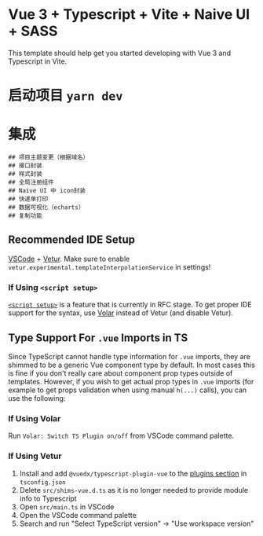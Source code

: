 <!--
 * @Author: lu
 * @Date: 2021-11-23 14:25:40
 * @LastEditTime: 2021-12-30 16:42:50
 * @FilePath: \vue-ts-erp\README.md
 * @Description: 
-->
# Vue 3 + Typescript + Vite + Naive UI + SASS

This template should help get you started developing with Vue 3 and Typescript in Vite.

# 启动项目    `yarn dev`

# 集成
    ## 项目主题变更（根据域名）
    ## 接口封装
    ## 样式封装
    ## 全局注册组件
    ## Naive UI 中 icon封装
    ## 快递单打印
    ## 数据可视化（echarts）
    ## 复制功能

## Recommended IDE Setup

[VSCode](https://code.visualstudio.com/) + [Vetur](https://marketplace.visualstudio.com/items?itemName=octref.vetur). Make sure to enable `vetur.experimental.templateInterpolationService` in settings!

### If Using `<script setup>`

[`<script setup>`](https://github.com/vuejs/rfcs/pull/227) is a feature that is currently in RFC stage. To get proper IDE support for the syntax, use [Volar](https://marketplace.visualstudio.com/items?itemName=johnsoncodehk.volar) instead of Vetur (and disable Vetur).

## Type Support For `.vue` Imports in TS

Since TypeScript cannot handle type information for `.vue` imports, they are shimmed to be a generic Vue component type by default. In most cases this is fine if you don't really care about component prop types outside of templates. However, if you wish to get actual prop types in `.vue` imports (for example to get props validation when using manual `h(...)` calls), you can use the following:

### If Using Volar

Run `Volar: Switch TS Plugin on/off` from VSCode command palette.

### If Using Vetur

1. Install and add `@vuedx/typescript-plugin-vue` to the [plugins section](https://www.typescriptlang.org/tsconfig#plugins) in `tsconfig.json`
2. Delete `src/shims-vue.d.ts` as it is no longer needed to provide module info to Typescript
3. Open `src/main.ts` in VSCode
4. Open the VSCode command palette
5. Search and run "Select TypeScript version" -> "Use workspace version"
